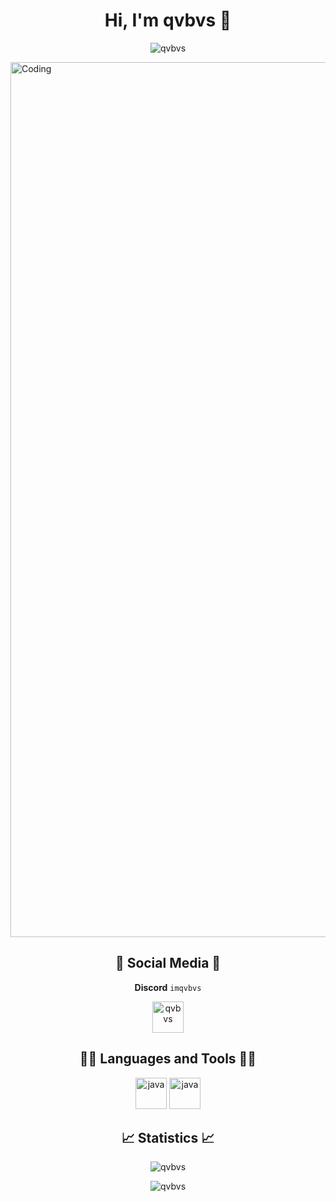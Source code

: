 <h1 align="center">Hi, I'm qvbvs 👋</h1>
<p align="center"> <img src="https://komarev.com/ghpvc/?username=qvbvs&style=for-the-badge" alt="qvbvs" /> </p>

<img align="center" alt="Coding" width="1400" hight="auto" src="https://i.imgur.com/e4PXAvY.png"></img>


<h2 align="center">🔗 Social Media 🔗</h2>

<p dir="auto" align="center"><b>Discord</b> <code>imqvbvs</code></p>

<p align="center">
<a href="https://dc.xocode.pl" target="blank"><img align="center" src="https://i.imgur.com/7WZVvRx.png" alt="qvbvs" height="50" width=auto /></a>
</p>


<h2 align="center">👨‍💻 Languages and Tools 👨‍💻</h2>
<p align="center">
    <img src="https://i.imgur.com/CIsm2RN.png" alt="java" width="auto" height="50"/>
    <img src="https://i.imgur.com/C54gb9w.png" alt="java" width="auto" height="50"/>
</p>

<h2 align="center">📈 Statistics 📈</h2>


<p align="center"><img align="center" src="https://github-readme-stats.vercel.app/api?username=qvbvs1&theme=dark&show_icons=true&locale=en" alt="qvbvs" /><p align="center"><img align="center" src="https://github-readme-streak-stats.herokuapp.com/?user=qvbvs1&theme=dark" alt="qvbvs" /></p>
